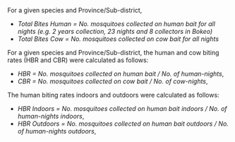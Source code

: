 For a given species and Province/Sub-district, 

- *Total Bites Human = No. mosquitoes collected on human bait for all nights (e.g. 2 years collection, 23 nights and 8 collectors in Bokeo)*
- *Total Bites Cow = No. mosquitoes collected on cow bait for all nights*

For a given species and Province/Sub-district, the human and cow biting rates (HBR and CBR) were calculated as follows:

- *HBR = No. mosquitoes collected on human bait / No. of human-nights*,
- *CBR = No. mosquitoes collected on cow bait / No. of cow-nights*,
 
The human biting rates indoors and outdoors were calculated as follows:

- *HBR Indoors = No. mosquitoes collected on human bait indoors / No. of human-nights indoors*,
- *HBR Outdoors = No. mosquitoes collected on human bait outdoors / No. of human-nights outdoors*,

